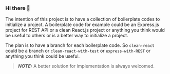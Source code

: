 ### Hi there 👋

<!--
**boilerplatecodes/boilerplatecodes** is a ✨ _special_ ✨ repository because its `README.md` (this file) appears on your GitHub profile.

Here are some ideas to get you started:

- 🔭 I’m currently working on ...
- 🌱 I’m currently learning ...
- 👯 I’m looking to collaborate on ...
- 🤔 I’m looking for help with ...
- 💬 Ask me about ...
- 📫 How to reach me: ...
- 😄 Pronouns: ...
- ⚡ Fun fact: ...
-->

The intention of this project is to have a collection of boilerplate codes to initialize a project. A boilerplate code for example could be an Express.js project for REST API or a clean React.js project or anything you think would be useful to others or is a better way to initialize a project.

The plan is to have a branch for each boilerplate code. So `clean-react` could be a branch or `clean-react-with-test` or `express-with-REST` or anything you think could be useful.


> **_NOTE:_** A better solution for implementation is always welcomed.
